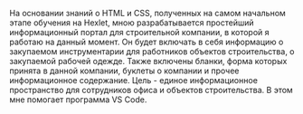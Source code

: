 На основании знаний о HTML и CSS, полученных на самом начальном этапе обучения на Hexlet, мною разрабатывается простейший информационный портал для строительной компании, в которой я работаю на данный момент. 
Он будет включать в себя информацию о закупаемом инструментарии для работников объектов строительства, о закупаемой рабочей одежде. 
Также включены бланки, форма которых принята в данной компании, буклеты о компании и прочее информационное содержание. 
Цель - единое информационное пространство для сотрудников офиса и объектов строительства.
В этом мне помогает программа VS Code.